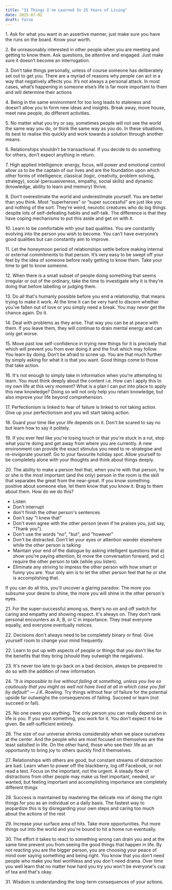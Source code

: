 ```yaml
---
title: "31 Things I've Learned In 25 Years of Living"
date: 2025-07-02
draft: false
---
```


1\. Ask for what you want in an assertive manner, just make sure you
have the runs on the board. Know your worth. 

2\. Be unreasonably interested in other people when you are meeting and
getting to know them. Ask questions, be attentive and engaged. Just make
sure it doesn’t become an interrogation. 

3\. Don’t take things personally, unless of course someone has
deliberately set out to get you. There are a myriad of reasons why
people can act in a way that negatively affects you. It’s not always a
personal attack. In most cases, what’s happening in someone else’s life
is far more important to them and will determine their actions

4\. Being in the same environment for too long leads to staleness and
doesn’t allow you to form new ideas and insights. Break away, move
house, meet new people, do different activities. 

5\. No matter what you try or say, sometimes people will not see the
world the same way you do, or think the same way as you do. In these
situations, its best to realise this quickly and work towards a solution
through another means. 

6\. Relationships shouldn’t be transactional. If you decide to do
something for others, don’t expect anything in return. 

7\. High applied intelligence: energy, focus, will power and emotional
control allow us to be the captain of our lives and are the foundation
upon which other forms of intelligence; classical (logic, creativity,
problem solving, strategy), social (persuasiveness, empathy, social
skills) and dynamic (knowledge, ability to learn and memory) thrive. 

8\. Don’t overestimate the world and underestimate yourself. You are
better than you think. Most “superheroes” or “super successful” are just
like you and nothing of the sort. They’re weird, neurotic creatures who
do big things despite lots of self-defeating habits and self-talk. The
difference is that they have coping mechanisms to put this aside and get
on with it. 

10\. Learn to be comfortable with your bad qualities. You are constantly
evolving into the person you wish to become. You can’t have everyone’s
good qualities but can constantly aim to improve. 

11\. Let the honeymoon period of relationships settle before making
internal or external commitments to that person. It’s very easy to be
swept off your feet by the idea of someone before really getting to know
them. Take your time to get to know someone. 

12\. When there is a small subset of people doing something that seems
irregular or out of the ordinary, take the time to investigate why it is
they’re doing that before labelling or judging them.

13\. Do all that's humanly possible before you end a relationship, that
means trying to make it work. At the time it can be very hard to discern
whether you've fallen out of love or you simply need a break. You may
never get the chance again. Do it.

14\. Deal with problems as they arise. That way you can be at peace with
them. If you leave them, they will continue to drain mental energy and
can only get worse. 

15\. Move past low self-confidence in trying new things for it is
precisely that which will prevent you from ever doing it and the fruit
which may follow.  You learn by doing. Don’t be afraid to screw up. You
are that much further by simply asking for what it is that you want.
Good things come to those that take action.

16\. It's not enough to simply take in information when you're
attempting to learn. You must think deeply about the content i.e. How
can I apply this to my own life at this very moment? What is a plan I
can put into place to apply this new knowledge? Doing so will not only
help you retain knowledge, but also improve your life beyond
comprehension.

17\. Perfectionism is linked to fear of failure is linked to not taking
action. Give up your perfectionism and you will start taking action.

18\. Guard your time like your life depends on it. Don't be scared to
say no but learn how to say it politely.

19\. If you ever feel like you're losing touch or that you're stuck in a
rut, stop what you're doing and get away from where you are currently. A
new environment can provide the exact stimulus you need to re-strategise
and re-invigorate yourself. Go to your favourite holiday spot. Allow
yourself to be completely alone with your thoughts and think about
things deeply. 

20\. The ability to make a person feel that, when you're with that
person, he or she is the most important (and the only) person in the
room is the skill that separates the great from the near-great. If you
know something positive about someone else, let them know that you know
it. Brag to them about them. How do we do this?

- Listen
- Don't interrupt
- don't finish the other person's sentences
- Don't say "I knew that"
- Don't even agree with the other person (even if he praises you, just
  say, "Thank you"). 
- Don't use the words "no", "but", and "however"
- Don't be distracted. Don't let your eyes or attention wander elsewhere
  while the other person is talking 
- Maintain your end of the dialogue by asking intelligent questions
  that a) show you're paying attention, b) move the conversation
  forward, and c) require the other person to talk (while you listen). 
- Eliminate any striving to impress the other person with how smart or
  funny you are. Your only aim is to let the other person feel that he
  or she is accomplishing that. 

If you can do all this, you'll uncover a glaring paradox: The more you
subsume your desire to shine, the more you will shine in the other
person's eyes. 

21\. For the super-successful among us, there's no on and off switch for
caring and empathy and showing respect. It's always on. They don't rank
personal encounters as A, B, or C in importance. They treat everyone
equally, and everyone eventually notices.

22\. Decisions don't always need to be completely binary or final. Give
yourself room to change your mind frequently.

22\. Learn to put up with aspects of people or things that you don't
like for the benefits that they bring (should they outweigh the
negatives).

23\. It's never too late to go back on a bad decision, always be
prepared to do so with the addition of new information.

24\. *"It is impossible to live without failing at something, unless you
live so cautiously that you might as well not have lived at all in which
case you fail by default"* — J.K. Rowling. Try things without fear of
failure for the potential upside far outweighs the consequences of
failing. Succeed or learn (not succeed or fail).

25\. No one owes you anything. The only person you can really depend on
in life is you. If you want something, you work for it. You don’t expect
it to be given. Be self-sufficient entirely. 

26\. The size of our universe shrinks considerably when we place
ourselves at the center. And the people who are most focused on
themselves are the least satisfied in life. On the other hand, those who
see their life as an opportunity to bring joy to others quickly find it
themselves.

27\. Relationships with others are good, but constant streams of
distraction are bad. Learn when to power off the blackberry, log off
Facebook, or not read a text. Focus on the important, not the urgent. A
steady flow of distractions from other people may make us feel
important, needed, or wanted, but feeling important and accomplishing
importance are completely different things

28\. Success is maintained by mastering the delicate mix of doing the
right things for you as an individual on a daily basis. The fastest way
to jeopardize this is by disregarding your own steps and caring too much
about the actions of the rest

29\. Increase your surface area of hits. Take more opportunities. Put
more things out into the world and you're bound to hit a home run
eventually.

30\. The effort it takes to react to something wrong can drain you and
at the same time prevent you from seeing the good things that happen in
life. By not reacting you are the bigger person, you are choosing your
peace of mind over saying something and being right. You know that you
don't need people who make you feel worthless and you don't need drama.
Over time you well learn that no matter how hard you try you won't be
everyone's cup of tea and that's okay.

31\. Wisdom is understanding the long-term consequences of your actions.
